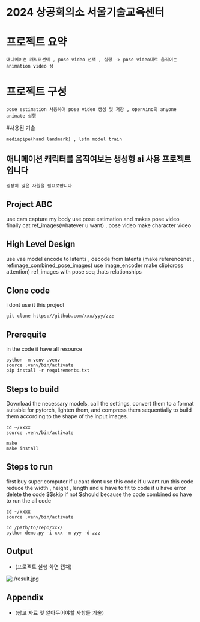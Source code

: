# 2024 상공회의소 서울기술교육센터

# 프로젝트 요약
```shell
애니메이션 캐릭터선택 , pose video 선택 , 실행 -> pose video대로 움직이는 animation video 생

```
# 프로젝트 구성
```shell
pose estimation 사용하여 pose video 생성 및 저장 , openvino의 anyone animate 실행
```

#사용된 기술
```shell
mediapipe(hand landmark) , lstm model train
```

## 애니메이션 캐릭터를 움직여보는 생성형 ai 사용 프로젝트입니다
```shell
굉장히 많은 자원을 필요로합니다
```


## Project ABC

use cam capture my body
use pose estimation and makes pose video
finally cat ref_images(whatever u want) , pose video make character video

## High Level Design

use vae model encode to latents , decode from latents (make referencenet , refimage_combined_pose_images)
use image_encoder make clip(cross attention) ref_images with pose seq thats relationships

## Clone code

i dont use it this project

```shell
git clone https://github.com/xxx/yyy/zzz
```

## Prerequite

in the code it have all resource

```shell
python -m venv .venv
source .venv/bin/activate
pip install -r requirements.txt
```

## Steps to build

Download the necessary models, call the settings, convert them to a format suitable for pytorch, lighten them, and compress them sequentially to build them according to the shape of the input images.

```shell
cd ~/xxxx
source .venv/bin/activate

make
make install
```

## Steps to run

first buy super computer if u cant dont use this code
if u want run this code reduce the width , height , length and u have to fit to code
if u have error delete the code $$skip if not $should 
because the code combined so have to run the all code

```shell
cd ~/xxxx
source .venv/bin/activate

cd /path/to/repo/xxx/
python demo.py -i xxx -m yyy -d zzz
```

## Output

* (프로젝트 실행 화면 캡쳐)

![./result.jpg](./result.jpg)

## Appendix

* (참고 자료 및 알아두어야할 사항들 기술)
